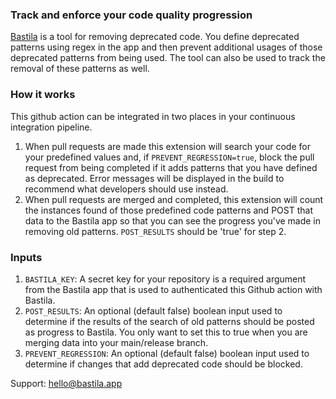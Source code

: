 ### Track and enforce your code quality progression

[Bastila](https://bastila.app/) is a tool for removing deprecated code. You define deprecated patterns using regex in the app and then prevent additional usages of those deprecated patterns from being used. The tool can also be used to track the removal of these patterns as well.

### How it works

This github action can be integrated in two places in your continuous integration pipeline.

1. When pull requests are made this extension will search your code for your predefined values and, if `PREVENT_REGRESSION=true`, block the pull request from being completed if it adds patterns that you have defined as deprecated. Error messages will be displayed in the build to recommend what developers should use instead.
2. When pull requests are merged and completed, this extension will count the instances found of those predefined code patterns and POST that data to the Bastila app so that you can see the progress you've made in removing old patterns. `POST_RESULTS` should be 'true' for step 2.

### Inputs

1. `BASTILA_KEY`: A secret key for your repository is a required argument from the Bastila app that is used to authenticated this Github action with Bastila.
2. `POST_RESULTS`: An optional (default false) boolean input used to determine if the results of the search of old patterns should be posted as progress to Bastila. You only want to set this to true when you are merging data into your main/release branch.
3. `PREVENT_REGRESSION`: An optional (default false) boolean input used to determine if changes that add deprecated code should be blocked.

Support: hello@bastila.app